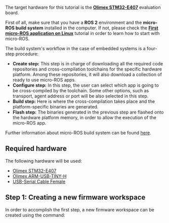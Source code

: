 The target hardware for this tutorial is the **[Olimex STM32-E407](https://www.olimex.com/Products/ARM/ST/STM32-E407/open-source-hardware)** evaluation board.

First of all, make sure that you have a **ROS 2** environment and the **micro-ROS build system** installed in the computer. If not, please check the [**First micro-ROS application on Linux**](../first_application_linux/) tutorial in order to learn how to start with micro-ROS.

The build system's workflow in the case of embedded systems is a four-step procedure:

* **Create step:** This step is in charge of downloading all the required code repositories and cross-compilation toolchains for the specific hardware platform. Among these repositories, it will also download a collection of ready to use micro-ROS apps.
* **Configure step:** In this step, the user can select which app is going to be cross-compiled by the toolchain. Some other options, such as transport, agent address or port will be also selected in this step.
* **Build step:** Here is where the cross-compilation takes place and the platform-specific binaries are generated.
* **Flash step:** The binaries generated in the previous step are flashed onto the hardware platform memory, in order to allow the execution of the micro-ROS app.

Further information about micro-ROS build system can be found [here](https://github.com/micro-ROS/micro-ros-build/tree/dashing/micro_ros_setup).

## Required hardware

The following hardware will be used:

* [Olimex STM32-E407](https://www.olimex.com/Products/ARM/ST/STM32-E407/open-source-hardware)
* [Olimex ARM-USB-TINY-H](https://www.olimex.com/Products/ARM/JTAG/ARM-USB-TINY-H/)
* [USB-Serial Cable Female](https://www.olimex.com/Products/Components/Cables/USB-Serial-Cable/USB-Serial-Cable-F/)

## Step 1: Creating a new firmware workspace

In order to accomplish the first step, a new firmware workspace can be created using the command:
